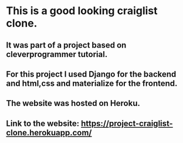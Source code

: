 # This is a good looking craiglist clone.
## It was part of a project based on cleverprogrammer tutorial.
## For this project I used Django for the backend and html,css and materialize for the frontend.
## The website was hosted on Heroku.
## Link to the website: https://project-craiglist-clone.herokuapp.com/
